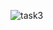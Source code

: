 
![task3](https://github.com/arko-siuu/technity-tasks/assets/144248794/749aa6d7-b8f0-4d27-a938-4ed20cb39aee)

